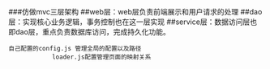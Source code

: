 ###仿做mvc三层架构
    ##web层：web层负责前端展示和用户请求的处理
    ##dao层：实现核心业务逻辑，事务控制也在这一层实现
    ##service层：数据访问层也即dao层，重点负责数据库访问，完成持久化功能。


    自己配置的config.js 管理全局的配置以及路径
                loader.js配置管理页面的映射关系